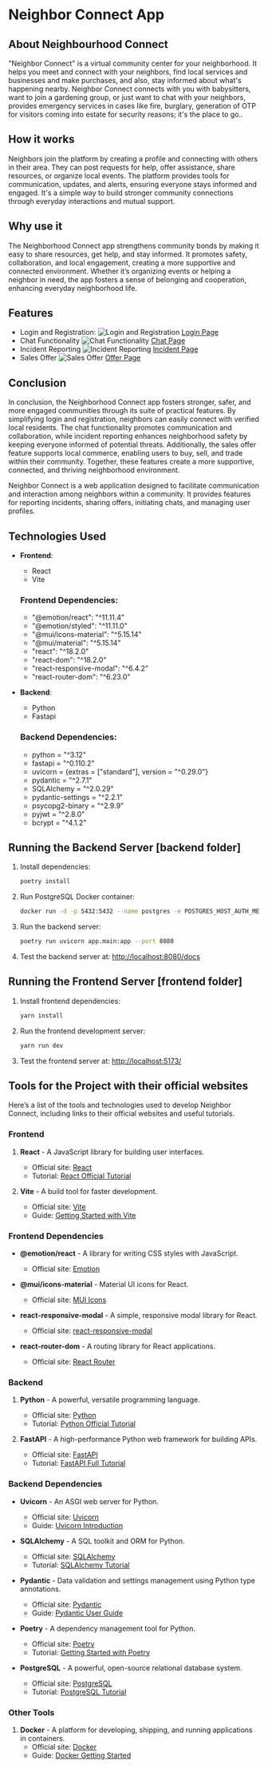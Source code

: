# Neighbor Connect App

## About Neighbourhood Connect
"Neighbor Connect" is a virtual community center for 
your neighborhood. It helps you meet and connect with 
your neighbors, find local services and businesses and 
make purchases, and also, stay informed about what's 
happening nearby. Neighbor Connect connects with you 
with babysitters, want to join a gardening group, or just 
want to chat with your neighbors, provides emergency 
services in cases like fire, burglary, generation of OTP 
for visitors coming into estate for security reasons; it's 
the place to go..

## How it works
Neighbors join the platform by creating a profile and connecting with others in their area. They can post requests for help, offer assistance, share resources, or organize local events. The platform provides tools for communication, updates, and alerts, ensuring everyone stays informed and engaged. It's a simple way to build stronger community connections through everyday interactions and mutual support.

## Why use it
The Neighborhood Connect app strengthens community bonds by making it easy to share resources, get help, and stay informed. It promotes safety, collaboration, and local engagement, creating a more supportive and connected environment. Whether it’s organizing events or helping a neighbor in need, the app fosters a sense of belonging and cooperation, enhancing everyday neighborhood life.

## Features
- Login and Registration:
    ![Login and Registration](./assets/intro-images/Login%20and%20Registration.png)
    [Login Page](https://google.com/)
- Chat Functionality
    ![Chat Functionality](./assets/intro-images/Chats%20Functionality.png)
    [Chat Page](https://google.com/)
- Incident Reporting
    ![Incident Reporting](./assets/intro-images/Incident%20Reporting.png)
    [Incident Page](https://google.com/)
- Sales Offer
    ![Sales Offer](./assets/intro-images/Sales%20Offer.png)
    [Offer Page](https://google.com/)

## Conclusion
In conclusion, the Neighborhood Connect app fosters stronger, safer, and more engaged communities through its suite of practical features. By simplifying login and registration, neighbors can easily connect with verified local residents. The chat functionality promotes communication and collaboration, while incident reporting enhances neighborhood safety by keeping everyone informed of potential threats. Additionally, the sales offer feature supports local commerce, enabling users to buy, sell, and trade within their community. Together, these features create a more supportive, connected, and thriving neighborhood environment.

Neighbor Connect is a web application designed to facilitate communication and interaction among neighbors within a community. It provides features for reporting incidents, sharing offers, initiating chats, and managing user profiles.

## Technologies Used

- **Frontend**:
  - React
  - Vite

  ### Frontend Dependencies:

  - "@emotion/react": "^11.11.4"
  - "@emotion/styled": "^11.11.0"
  - "@mui/icons-material": "^5.15.14"
  - "@mui/material": "^5.15.14"
  - "react": "^18.2.0"
  - "react-dom": "^18.2.0"
  - "react-responsive-modal": "^6.4.2"
  - "react-router-dom": "^6.23.0"

- **Backend**:
  - Python
  - Fastapi

  ### Backend Dependencies:

  - python = "^3.12"
  - fastapi = "^0.110.2"
  - uvicorn = {extras = ["standard"], version = "^0.29.0"}
  - pydantic = "^2.7.1"
  - SQLAlchemy = "^2.0.29"
  - pydantic-settings = "^2.2.1"
  - psycopg2-binary = "^2.9.9"
  - pyjwt = "^2.8.0"
  - bcrypt = "^4.1.2"

## Running the Backend Server [backend folder]

1. Install dependencies:
   ```bash
   poetry install
   ```

2. Run PostgreSQL Docker container:
   ```bash
   docker run -d -p 5432:5432 --name postgres -e POSTGRES_HOST_AUTH_METHOD=trust postgres
   ```

3. Run the backend server:
   ```bash
   poetry run uvicorn app.main:app --port 8080
   ```

4. Test the backend server at: [http://localhost:8080/docs](http://localhost:8080/docs)

## Running the Frontend Server [frontend folder]

1. Install frontend dependencies:
   ```bash
   yarn install
   ```

2. Run the frontend development server:
   ```bash
   yarn run dev
   ```

3. Test the frontend server at: [http://localhost:5173/](http://localhost:5173/)

## Tools for the Project with their official websites
Here’s a list of the tools and technologies used to develop Neighbor Connect, including links to their official websites and useful tutorials.

### Frontend
1. **React** - A JavaScript library for building user interfaces.
   - Official site: [React](https://reactjs.org/)
   - Tutorial: [React Official Tutorial](https://reactjs.org/tutorial/tutorial.html)

2. **Vite** - A build tool for faster development.
   - Official site: [Vite](https://vitejs.dev/)
   - Guide: [Getting Started with Vite](https://vitejs.dev/guide/)

### Frontend Dependencies
- **@emotion/react** - A library for writing CSS styles with JavaScript.
   - Official site: [Emotion](https://emotion.sh/docs/introduction)

- **@mui/icons-material** - Material UI icons for React.
   - Official site: [MUI Icons](https://mui.com/components/icons/)

- **react-responsive-modal** - A simple, responsive modal library for React.
   - Official site: [react-responsive-modal](https://react-responsive-modal.leopradel.com/)

- **react-router-dom** - A routing library for React applications.
   - Official site: [React Router](https://reactrouter.com/en/main)

### Backend
1. **Python** - A powerful, versatile programming language.
   - Official site: [Python](https://www.python.org/)
   - Tutorial: [Python Official Tutorial](https://docs.python.org/3/tutorial/index.html)

2. **FastAPI** - A high-performance Python web framework for building APIs.
   - Official site: [FastAPI](https://fastapi.tiangolo.com/)
   - Tutorial: [FastAPI Full Tutorial](https://fastapi.tiangolo.com/tutorial/)

### Backend Dependencies
- **Uvicorn** - An ASGI web server for Python.
   - Official site: [Uvicorn](https://www.uvicorn.org/)
   - Guide: [Uvicorn Introduction](https://www.uvicorn.org/#quickstart)

- **SQLAlchemy** - A SQL toolkit and ORM for Python.
   - Official site: [SQLAlchemy](https://www.sqlalchemy.org/)
   - Tutorial: [SQLAlchemy Tutorial](https://docs.sqlalchemy.org/en/14/tutorial/)

- **Pydantic** - Data validation and settings management using Python type annotations.
   - Official site: [Pydantic](https://pydantic-docs.helpmanual.io/)
   - Guide: [Pydantic User Guide](https://pydantic-docs.helpmanual.io/usage/)

- **Poetry** - A dependency management tool for Python.
   - Official site: [Poetry](https://python-poetry.org/)
   - Tutorial: [Getting Started with Poetry](https://python-poetry.org/docs/)

- **PostgreSQL** - A powerful, open-source relational database system.
   - Official site: [PostgreSQL](https://www.postgresql.org/)
   - Tutorial: [PostgreSQL Tutorial](https://www.postgresqltutorial.com/)

### Other Tools
1. **Docker** - A platform for developing, shipping, and running applications in containers.
   - Official site: [Docker](https://www.docker.com/)
   - Guide: [Docker Getting Started](https://docs.docker.com/get-started/)
